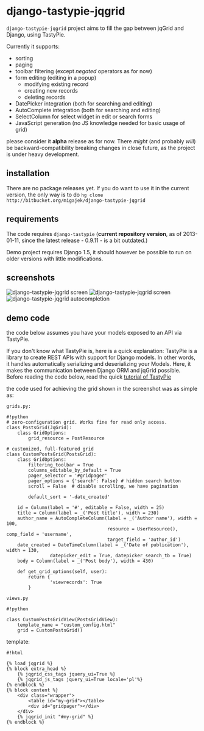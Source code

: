 # django-tastypie-jqgrid

``django-tastypie-jqgrid`` project aims to fill the gap between jqGrid and Django, using TastyPie. 

Currently it supports:


* sorting
* paging
* toolbar filtering (except *negated* operators as for now)
* form editing (editing in a popup)
    * modifying existing record
    * creating new records
    * deleting records
* DatePicker integration (both for searching and editing)
* AutoComplete integration (both for searching and editing)
* SelectColumn for select widget in edit or search forms
* JavaScript generation (no JS knowledge needed for basic usage of grid)

please consider it **alpha** release as for now. 
There *might* (and probably *will*) be backward-compatibility breaking changes in close future, as the 
project is under heavy development.      

## installation

There are no package releases yet. If you do want to use it in the current version, 
the only way is to do ``hg clone http://bitbucket.org/migajek/django-tastypie-jqgrid`` 

## requirements

The code requires ``django-tastypie`` (**current repository version**, as of 2013-01-11, since the latest release - 0.9.11 - 
is a bit outdated.)

Demo project requires Django 1.5, it should however be possible to run on older versions with little modifications. 
 
## screenshots
![django-tastypie-jqgrid screen](http://i.imgur.com/9N9AG.png)
![django-tastypie-jqgrid screen](http://i.imgur.com/YKOMh.png)
![django-tastypie-jqgrid autocompletion](http://i.imgur.com/gqpyK.png)

## demo code
the code below assumes you have your models exposed to an API via TastyPie.

If you don't know what TastyPie is, here is a quick explanation:
TastyPie is a library to create REST APIs with support for Django models. 
In other words, it handles automatically serializing and deserializing your Models. 
Here, it makes the communication between Django ORM and jqGrid possible. 
Before reading the code below, read the quick [tutorial of TastyPie](http://django-tastypie.readthedocs.org/en/latest/tutorial.html)     

the code used for achieving the grid shown in the screenshot was as simple as:

``grids.py:``
```
#!python
# zero-configuration grid. Works fine for read only access.
class PostsGrid(JqGrid):
    class GridOptions:
        grid_resource = PostResource

# customized, full-featured grid        
class CustomPostsGrid(PostsGrid):
    class GridOptions:
        filtering_toolbar = True
        columns_editable_by_default = True
        pager_selector = '#gridpager'
        pager_options = {'search': False} # hidden search button
        scroll = False  # disable scrolling, we have pagination
        
        default_sort = '-date_created'
    
    id = Column(label = '#', editable = False, width = 25)    
    title = Column(label = _('Post title'), width = 230)
    author_name = AutoCompleteColumn(label = _('Author name'), width = 100,
                                     resource = UserResource(), comp_field = 'username',
                                     target_field = 'author_id')
    date_created = DateTimeColumn(label = _('Date of publication'), width = 130, 
                datepicker_edit = True, datepicker_search_tb = True)
    body = Column(label = _('Post body'), width = 430)
    
    def get_grid_options(self, user):
        return {                                
                'viewrecords': True
        }
```

``views.py``
```
#!python

class CustomPostsGridView(PostsGridView):
    template_name = "custom_config.html"
    grid = CustomPostsGrid()
```

template:
```
#!html

{% load jqgrid %}
{% block extra_head %}
	{% jqgrid_css_tags jquery_ui=True %}
    {% jqgrid_js_tags jquery_ui=True locale='pl'%}          
{% endblock %}
{% block content %}	
    <div class="wrapper">
    	<table id="my-grid"></table>
    	<div id="gridpager"></div> 
    </div>
    {% jqgrid_init "#my-grid" %}
{% endblock %}
```